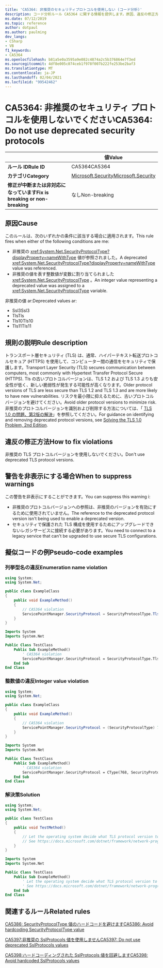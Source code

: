 ```yaml
---
title: 'CA5364: 非推奨のセキュリティプロトコルを使用しない (コード分析)'
description: コード分析ルール CA5364 に関する情報を提供します。原因、違反の修正方法、非表示にするタイミングなどが含まれます。
ms.date: 07/12/2019
ms.topic: reference
author: dotpaul
ms.author: paulming
dev_langs:
- CSharp
- VB
f1_keywords:
- CA5364
ms.openlocfilehash: b81a5e0a3595a9e082c4874a2c5b376864e7f3ed
ms.sourcegitcommit: 4df8e005c074ceb1f978f007b222fe253be2baf3
ms.translationtype: MT
ms.contentlocale: ja-JP
ms.lasthandoff: 02/04/2021
ms.locfileid: "99542462"
---
```

# <a name="ca5364-do-not-use-deprecated-security-protocols"></a><span data-ttu-id="06924-103">CA5364: 非推奨のセキュリティ プロトコルを使用しないでください</span><span class="sxs-lookup"><span data-stu-id="06924-103">CA5364: Do not use deprecated security protocols</span></span>

| | <span data-ttu-id="06924-104">値</span><span class="sxs-lookup"><span data-stu-id="06924-104">Value</span></span> |
|-|-|
| <span data-ttu-id="06924-105">**ルール ID**</span><span class="sxs-lookup"><span data-stu-id="06924-105">**Rule ID**</span></span> |<span data-ttu-id="06924-106">CA5364</span><span class="sxs-lookup"><span data-stu-id="06924-106">CA5364</span></span>|
| <span data-ttu-id="06924-107">**カテゴリ**</span><span class="sxs-lookup"><span data-stu-id="06924-107">**Category**</span></span> |[<span data-ttu-id="06924-108">Microsoft.Security</span><span class="sxs-lookup"><span data-stu-id="06924-108">Microsoft.Security</span></span>](security-warnings.md)|
| <span data-ttu-id="06924-109">**修正が中断または非対応になっています**</span><span class="sxs-lookup"><span data-stu-id="06924-109">**Fix is breaking or non-breaking**</span></span> |<span data-ttu-id="06924-110">なし</span><span class="sxs-lookup"><span data-stu-id="06924-110">Non-breaking</span></span>|

## <a name="cause"></a><span data-ttu-id="06924-111">原因</span><span class="sxs-lookup"><span data-stu-id="06924-111">Cause</span></span>

<span data-ttu-id="06924-112">このルールは、次のいずれかの条件に該当する場合に適用されます。</span><span class="sxs-lookup"><span data-stu-id="06924-112">This rule fires when either of the following conditions are me:</span></span>

- <span data-ttu-id="06924-113">非推奨の <xref:System.Net.SecurityProtocolType?displayProperty=nameWithType> 値が参照されました。</span><span class="sxs-lookup"><span data-stu-id="06924-113">A deprecated <xref:System.Net.SecurityProtocolType?displayProperty=nameWithType> value was referenced.</span></span>
- <span data-ttu-id="06924-114">非推奨の値を表す整数値が変数に割り当てられました <xref:System.Net.SecurityProtocolType> 。</span><span class="sxs-lookup"><span data-stu-id="06924-114">An integer value representing a deprecated value was assigned to a <xref:System.Net.SecurityProtocolType> variable.</span></span>

<span data-ttu-id="06924-115">非推奨の値 ar:</span><span class="sxs-lookup"><span data-stu-id="06924-115">Deprecated values ar:</span></span>

- <span data-ttu-id="06924-116">Ssl3</span><span class="sxs-lookup"><span data-stu-id="06924-116">Ssl3</span></span>
- <span data-ttu-id="06924-117">Tls</span><span class="sxs-lookup"><span data-stu-id="06924-117">Tls</span></span>
- <span data-ttu-id="06924-118">Tls10</span><span class="sxs-lookup"><span data-stu-id="06924-118">Tls10</span></span>
- <span data-ttu-id="06924-119">Tls11</span><span class="sxs-lookup"><span data-stu-id="06924-119">Tls11</span></span>

## <a name="rule-description"></a><span data-ttu-id="06924-120">規則の説明</span><span class="sxs-lookup"><span data-stu-id="06924-120">Rule description</span></span>

<span data-ttu-id="06924-121">トランスポート層セキュリティ (TLS) は、通常、ハイパーテキスト転送プロトコルセキュア (HTTPS) を使用して、コンピューター間の通信をセキュリティで保護します。</span><span class="sxs-lookup"><span data-stu-id="06924-121">Transport Layer Security (TLS) secures communication between computers, most commonly with Hypertext Transfer Protocol Secure (HTTPS).</span></span> <span data-ttu-id="06924-122">Tls の古いプロトコルバージョンは、TLS 1.2 および TLS 1.3 よりも安全性が低く、新しい脆弱性が発生する可能性が高くなります。</span><span class="sxs-lookup"><span data-stu-id="06924-122">Older protocol versions of TLS are less secure than TLS 1.2 and TLS 1.3 and are more likely to have new vulnerabilities.</span></span> <span data-ttu-id="06924-123">リスクを最小限に抑えるために、古いプロトコルバージョンを避けてください。</span><span class="sxs-lookup"><span data-stu-id="06924-123">Avoid older protocol versions to minimize risk.</span></span> <span data-ttu-id="06924-124">非推奨のプロトコルバージョンを識別および削除する方法については、「 [TLS 1.0 の問題、第2版の解決](/security/solving-tls1-problem)」を参照してください。</span><span class="sxs-lookup"><span data-stu-id="06924-124">For guidance on identifying and removing deprecated protocol versions, see [Solving the TLS 1.0 Problem, 2nd Edition](/security/solving-tls1-problem).</span></span>

## <a name="how-to-fix-violations"></a><span data-ttu-id="06924-125">違反の修正方法</span><span class="sxs-lookup"><span data-stu-id="06924-125">How to fix violations</span></span>

<span data-ttu-id="06924-126">非推奨の TLS プロトコルバージョンを使用しないでください。</span><span class="sxs-lookup"><span data-stu-id="06924-126">Don't use deprecated TLS protocol versions.</span></span>

## <a name="when-to-suppress-warnings"></a><span data-ttu-id="06924-127">警告を非表示にする場合</span><span class="sxs-lookup"><span data-stu-id="06924-127">When to suppress warnings</span></span>

<span data-ttu-id="06924-128">この警告を非表示にすることができます。</span><span class="sxs-lookup"><span data-stu-id="06924-128">You can suppress this warning i:</span></span>

- <span data-ttu-id="06924-129">非推奨のプロトコルバージョンへの参照は、非推奨のバージョンを有効にするために使用されていません。</span><span class="sxs-lookup"><span data-stu-id="06924-129">The reference to the deprecated protocol version isn't being used to enable a deprecated version.</span></span>
- <span data-ttu-id="06924-130">セキュリティで保護された TLS 構成を使用するためにアップグレードできないレガシサービスに接続する必要があります。</span><span class="sxs-lookup"><span data-stu-id="06924-130">You need to connect to a legacy service that can't be upgraded to use secure TLS configurations.</span></span>

## <a name="pseudo-code-examples"></a><span data-ttu-id="06924-131">擬似コードの例</span><span class="sxs-lookup"><span data-stu-id="06924-131">Pseudo-code examples</span></span>

### <a name="enumeration-name-violation"></a><span data-ttu-id="06924-132">列挙型名の違反</span><span class="sxs-lookup"><span data-stu-id="06924-132">Enumeration name violation</span></span>

```csharp
using System;
using System.Net;

public class ExampleClass
{
    public void ExampleMethod()
    {
        // CA5364 violation
        ServicePointManager.SecurityProtocol = SecurityProtocolType.Tls11 | SecurityProtocolType.Tls12;
    }
}
```

```vb
Imports System
Imports System.Net

Public Class TestClass
    Public Sub ExampleMethod()
        ' CA5364 violation
        ServicePointManager.SecurityProtocol = SecurityProtocolType.Tls11 Or SecurityProtocolType.Tls12
    End Sub
End Class
```

### <a name="integer-value-violation"></a><span data-ttu-id="06924-133">整数値の違反</span><span class="sxs-lookup"><span data-stu-id="06924-133">Integer value violation</span></span>

```csharp
using System;
using System.Net;

public class ExampleClass
{
    public void ExampleMethod()
    {
        // CA5364 violation
        ServicePointManager.SecurityProtocol = (SecurityProtocolType) 768;    // TLS 1.1
    }
}
```

```vb
Imports System
Imports System.Net

Public Class TestClass
    Public Sub ExampleMethod()
        ' CA5364 violation
        ServicePointManager.SecurityProtocol = CType(768, SecurityProtocolType)   ' TLS 1.1
    End Sub
End Class
```

### <a name="solution"></a><span data-ttu-id="06924-134">解決策</span><span class="sxs-lookup"><span data-stu-id="06924-134">Solution</span></span>

```csharp
using System;
using System.Net;

public class TestClass
{
    public void TestMethod()
    {
        // Let the operating system decide what TLS protocol version to use.
        // See https://docs.microsoft.com/dotnet/framework/network-programming/tls
    }
}
```

```vb
Imports System
Imports System.Net

Public Class TestClass
    Public Sub ExampleMethod()
        ' Let the operating system decide what TLS protocol version to use.
        ' See https://docs.microsoft.com/dotnet/framework/network-programming/tls
    End Sub
End Class
```

## <a name="related-rules"></a><span data-ttu-id="06924-135">関連するルール</span><span class="sxs-lookup"><span data-stu-id="06924-135">Related rules</span></span>

[<span data-ttu-id="06924-136">CA5386: SecurityProtocolType 値のハードコードを避けます</span><span class="sxs-lookup"><span data-stu-id="06924-136">CA5386: Avoid hardcoding SecurityProtocolType value</span></span>](ca5386.md)

[<span data-ttu-id="06924-137">CA5397:非推奨の SslProtocols 値を使用しません</span><span class="sxs-lookup"><span data-stu-id="06924-137">CA5397: Do not use deprecated SslProtocols values</span></span>](ca5397.md)

[<span data-ttu-id="06924-138">CA5398:ハードコーディングされた SslProtocols 値を回避します</span><span class="sxs-lookup"><span data-stu-id="06924-138">CA5398: Avoid hardcoded SslProtocols values</span></span>](ca5398.md)
